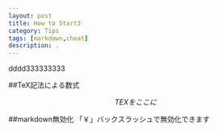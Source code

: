 ```yaml
---
layout: post
title: How to Start3
category: Tips
tags: [markdown,cheat]
description: .
---
```


dddd333333333


##TeX記法による数式
```math
TEXをここに
```

##markdown無効化
「￥」バックスラッシュで無効化できます
